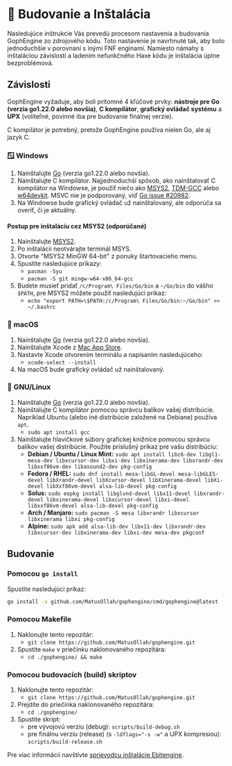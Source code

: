 # 🔨 Budovanie a Inštalácia

Nasledujúce inštrukcie Vás prevedú procesom nastavenia a budovania GophEngine zo zdrojového kódu. Toto nastavenie je navrhnuté tak, aby bolo jednoduchšie v porovnaní s inými FNF enginami.
Namiesto námahy s inštaláciou závislostí a ladením nefunkčného Haxe kódu je inštalácia úplne bezproblémová.

## Závislosti

GophEngine vyžaduje, aby boli prítomné 4 kľúčové prvky: **nástroje pre Go (verzia go1.22.0 alebo novšia)**, **C kompilátor**, **grafický ovládač systému** a **UPX** (voliteľné, povinné iba pre budovanie finálnej verzie).

C kompilátor je potrebný, pretože GophEngine používa nielen Go, ale aj jazyk C.

### 🪟 Windows

1. Nainštalujte [Go](https://go.dev) (verzia go1.22.0 alebo novšia).
2. Nainštalujte C kompilátor. Najjednoduchší spôsob, ako nainštalovať C kompilátor na Windowse, je použiť niečo ako [MSYS2](https://www.msys2.org/), [TDM-GCC](https://jmeubank.github.io/tdm-gcc/download/) alebo [w64devkit](https://github.com/skeeto/w64devkit). MSVC nie je podporovaný, viď [Go issue #20982](https://github.com/golang/go/issues/20982).
3. Na Windowse bude grafický ovládač už nainštalovaný, ale odporúča sa overiť, či je aktuálny.

#### Postup pre inštaláciu cez MSYS2 (odporúčané)

1. Nainštalujte [MSYS2](https://www.msys2.org/).
2. Po inštalácii neotvárajte terminál MSYS.
3. Otvorte "MSYS2 MinGW 64-bit" z ponuky štartovacieho menu.
4. Spustite nasledujúce príkazy:
    * `pacman -Syu`
    * `pacman -S git mingw-w64-x86_64-gcc`
5. Budete musieť pridať `/c/Program\ Files/Go/bin` a `~/Go/bin` do vášho `$PATH`, pre MSYS2 môžete použiť nasledujúci príkaz:
    * `echo "export PATH=\$PATH:/c/Program\ Files/Go/bin:~/Go/bin" >> ~/.bashrc`

### 🍎 macOS

1. Nainštalujte [Go](https://go.dev) (verzia go1.22.0 alebo novšia).
2. Nainštalujte Xcode z [Mac App Store](https://apps.apple.com/us/app/xcode/id497799835?mt=12).
3. Nastavte Xcode otvorením terminálu a napísaním nasledujúceho:
    * `xcode-select --install`
4. Na macOS bude grafický ovládač už nainštalovaný.

### 🐧 GNU/Linux

1. Nainštalujte [Go](https://go.dev) (verzia go1.22.0 alebo novšia).
2. Nainštalujte C kompilátor pomocou správcu balíkov vašej distribúcie. Napríklad Ubuntu (alebo iné distribúcie založené na Debiane) používa `apt`.
    * `sudo apt install gcc`
3. Nainštalujte hlavičkové súbory grafickej knižnice pomocou správcu balíkov vašej distribúcie. Použite príslušný príkaz pre vašu distribúciu:
    * **Debian / Ubuntu / Linux Mint:** `sudo apt install libc6-dev libgl1-mesa-dev libxcursor-dev libxi-dev libxinerama-dev libxrandr-dev libxxf86vm-dev libasound2-dev pkg-config`
    * **Fedora / RHEL:** `sudo dnf install mesa-libGL-devel mesa-libGLES-devel libXrandr-devel libXcursor-devel libXinerama-devel libXi-devel libXxf86vm-devel alsa-lib-devel pkg-config`
    * **Solus:** `sudo eopkg install libglvnd-devel libx11-devel libxrandr-devel libxinerama-devel libxcursor-devel libxi-devel libxxf86vm-devel alsa-lib-devel pkg-config`
    * **Arch / Manjaro:** `sudo pacman -S mesa libxrandr libxcursor libxinerama libxi pkg-config`
    * **Alpine:** `sudo apk add alsa-lib-dev libx11-dev libxrandr-dev libxcursor-dev libxinerama-dev libxi-dev mesa-dev pkgconf`

## Budovanie

### Pomocou `go install`

Spustite nasledujúci príkaz:

```sh
go install -v github.com/MatusOllah/gophengine/cmd/gophengine@latest
```

### Pomocou Makefile

1. Naklonujte tento repozitár:
    * `git clone https://github.com/MatusOllah/gophengine.git`
2. Spustite `make` v priečinku naklonovaného repozitára:
    * `cd ./gophengine/ && make`

### Pomocou budovacích (build) skriptov

1. Naklonujte tento repozitár:
    * `git clone https://github.com/MatusOllah/gophengine.git`
2. Prejdite do priečinka naklonovaného repozitára:
    * `cd ./gophengine/`
3. Spustite skript:
    * pre vývojovú verziu (debug): `scripts/build-debug.sh`
    * pre finálnu verziu (release) (s `-ldflags="-s -w"` a UPX kompresiou): `scripts/build-release.sh`

Pre viac informácií navštívte [sprievodcu inštalácie Ebitengine](https://ebitengine.org/en/documents/install.html).
